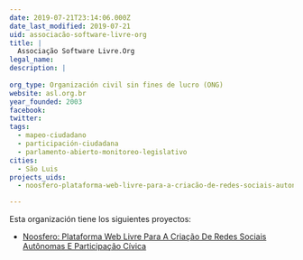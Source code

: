 ```yaml
---
date: 2019-07-21T23:14:06.000Z
date_last_modified: 2019-07-21
uid: associacão-software-livre-org
title: |
  Associação Software Livre.Org
legal_name: 
description: |
  
org_type: Organización civil sin fines de lucro (ONG)
website: asl.org.br
year_founded: 2003
facebook: 
twitter: 
tags:
  - mapeo-ciudadano
  - participación-ciudadana
  - parlamento-abierto-monitoreo-legislativo
cities: 
  - São Luis
projects_uids:
  - noosfero-plataforma-web-livre-para-a-criacão-de-redes-sociais-autonomas-e-participacão-civica

---
```


Esta organización tiene los siguientes proyectos:

- [Noosfero: Plataforma Web Livre Para A Criação De Redes Sociais Autônomas E Participação Cívica](/proyectos/noosfero-plataforma-web-livre-para-a-criacão-de-redes-sociais-autonomas-e-participacão-civica)
